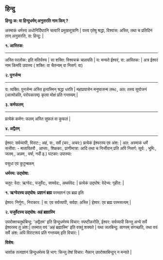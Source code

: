 

## हिन्दु

**हिन्दुः क: वा हिन्दुधर्मम् अनुसरति नाम किम् ?**

अस्माकं धर्मस्य अधोनिर्दिष्टानि चत्वारि प्रमुखसूत्राणि | यस्य एतेषु श्रद्धा, विश्वास: अस्ति, तथा च प्रतिदिनं तान् अनुसरति, स: हिन्दु: |

**१. आस्तिक:**
<hr />

अस्ति परलोक: इति मतिर्यस्य | सा शक्ति: विश्वचक्रं चालयति | य: मन्यते ईश्वरं, स: आस्तिक: | 
अत्र ईश्वरं नाम किमपि उपास्य ( शक्ति: वा चैतन्यम् वा निसर्ग: वा)

**२. पुनर्जन्म**
<hr />

य: व्यक्ति: पुनर्जन्म अस्ति इत्यस्मिन् श्रद्धा धरति | महाप्रयासेन मनुष्यजन्म लब्ध:, अत: तस्य सुयोजनं (आत्मोन्नति, परोपकारम्) कृत्वा मोक्षं प्रति गन्तव्यम् |


**३. कर्मफलम्**
<hr />

प्रत्येकं कर्मण: फलम् अस्ति सुफलं वा कुफलं | 


**४. अद्वैतम्**
<hr />

ईश्वर: सर्वव्यापी, विराट:; अहं, स:, सर्वे (चर:, अचर:)  प्रत्येकं ईश्वरस्य एव अंश: | अत: अस्माकं धर्मे सजीवा: - मातापितरौ , आप्ता:, शिक्षका:, प्राणीमात्रा: आदि तथा च निर्जीवान् प्रति अपि निसर्ग: सूर्य: , भूमि:, जलम् , अन्नम् , वर्षा, नदी इ.) घटका: उपास्या: 

वसुधा एव कुटुम्बकम् 


**धर्मस्य: उद्घोषा:**

चतुर: वेदा: ऋग्वेद:, यजुर्वेद:, सामवेद:, अथर्ववेद: | प्रत्येकं उद्घोष: वेदेभ्य: गृहीत: |


**१. ऋग्वेदस्य उद्घोष: प्रज्ञानं ब्रह्म**
परमज्ञानं एव ब्रह्म इति

ईश्वर: निर्गुण:, निराकार: | स: एव सर्वव्यापी, सर्वज्ञ: अस्ति | ईश्वर: एव ब्रह्म परमसत्यम् |


**२. यजुर्वेदस्य उद्घोष: अहं ब्रह्मास्मि**

उपरोक्तचतुर्थबिन्दु: 'अद्वैतम' इति हिन्दुधर्मस्य विचार: स्पष्टीकरोति, ईश्वर: सर्वव्यापी किन्तु अन्ये सर्वे ईश्वरस्य तु अंश:| तस्मात् वयं 'अहं ब्रह्मास्मि' इति वक्तुं शक्यते |
यथा जलबिन्दु: सागरम् संगच्छति, तथा वयं सर्वे अंश: अपि विराटरूपं प्रति गन्तव्यम् इति विचार: |

**विशेष:**

चार्वाक तत्वज्ञानं हिन्दुधर्मस्य हि भाग: किन्तु तेषां विचार: नैकान् उपरोक्तबिन्दुन् न मन्यते |
